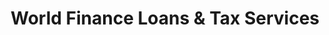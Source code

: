 ---
title: "World Finance Loans & Tax Services"
url: /boise/world-finance-loans-und-tax-services/
shop: Leiher
---